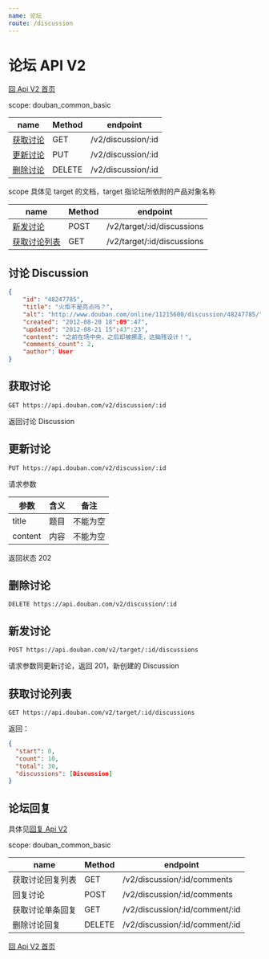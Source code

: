 ```yaml
---
name: 论坛
route: /discussion
---
```


# 论坛 API V2

[回 Api V2 首页](readme.md)

scope: douban_common_basic

| name                | Method | endpoint           |
| ------------------- | ------ | ------------------ |
| [获取讨论](#get)    | GET    | /v2/discussion/:id |
| [更新讨论](#update) | PUT    | /v2/discussion/:id |
| [删除讨论](#delete) | DELETE | /v2/discussion/:id |

scope 具体见 target 的文档，target 指论坛所依附的产品对象名称

| name                  | Method | endpoint                   |
| --------------------- | ------ | -------------------------- |
| [新发讨论](#new)      | POST   | /v2/target/:id/discussions |
| [获取讨论列表](#list) | GET    | /v2/target/:id/discussions |

## 讨论 Discussion

```json
{
    "id": "48247785",
    "title": "火炬不是亮点吗？",
    "alt": "http://www.douban.com/online/11215600/discussion/48247785/",
    "created": "2012-08-20 18":09":47",
    "updated": "2012-08-21 15":43":23",
    "content": "之前在场中央，之后却被挪走，这脑残设计！",
    "comments_count": 2,
    "author": User
}
```

## 获取讨论

```
GET https://api.douban.com/v2/discussion/:id
```

返回讨论 Discussion

## 更新讨论

```
PUT https://api.douban.com/v2/discussion/:id
```

请求参数

| 参数    | 含义 | 备注     |
| ------- | ---- | -------- |
| title   | 题目 | 不能为空 |
| content | 内容 | 不能为空 |

返回状态 202

## 删除讨论

```
DELETE https://api.douban.com/v2/discussion/:id
```

## 新发讨论

```
POST https://api.douban.com/v2/target/:id/discussions
```

请求参数同更新讨论，返回 201，新创建的 Discussion

## 获取讨论列表

```
GET https://api.douban.com/v2/target/:id/discussions
```

返回：

```json
{
  "start": 0,
  "count": 10,
  "total": 30,
  "discussions": [Discussion]
}
```

## 论坛回复

具体见[回复 Api V2](comment.md)

scope: douban_common_basic

| name             | Method | endpoint                       |
| ---------------- | ------ | ------------------------------ |
| 获取讨论回复列表 | GET    | /v2/discussion/:id/comments    |
| 回复讨论         | POST   | /v2/discussion/:id/comments    |
| 获取讨论单条回复 | GET    | /v2/discussion/:id/comment/:id |
| 删除讨论回复     | DELETE | /v2/discussion/:id/comment/:id |

[回 Api V2 首页](readme.md)
